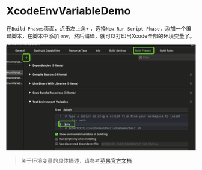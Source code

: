 # XcodeEnvVariableDemo

在`Build Phases`页面，点击左上角`+` ，选择`New Run Script Phase`，添加一个编译脚本，在脚本中添加 `env`，然后编译，就可以打印出Xcode全部的环境变量了。

<img src="./imgs/1.png" width="814" />

> 关于环境变量的具体描述，请参考[苹果官方文档](https://help.apple.com/xcode/mac/10.2/#/itcaec37c2a6)
